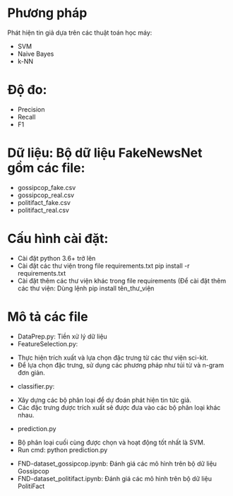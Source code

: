 # Phương pháp
Phát hiện tin giả dựa trên các thuật toán học máy: 
- SVM
- Naive Bayes
- k-NN

# Độ đo:
- Precision
- Recall
- F1
# Dữ liệu: Bộ dữ liệu FakeNewsNet gồm các file:
- gossipcop_fake.csv
- gossipcop_real.csv
- politifact_fake.csv
- politifact_real.csv

# Cấu hình cài đặt:
 * Cài đặt python 3.6+ trở lên
 * Cài đặt các thư viện trong file requirements.txt
	pip install -r requirements.txt
 * Cài đặt thêm các thư viện khác trong file requirements
(Để cài đặt thêm các thư viện: Dùng lệnh pip install tên_thư_viện

# Mô tả các file
 * DataPrep.py: Tiền xử lý dữ liệu
 * FeatureSelection.py: 
- Thực hiện trích xuất và lựa chọn đặc trưng từ các thư viện sci-kit. 
- Để lựa chọn đặc trưng, sử dụng các phương pháp như túi từ và n-gram đơn giản.
 * classifier.py: 
- Xây dựng các bộ phân loại để dự đoán phát hiện tin tức giả. 
- Các đặc trưng được trích xuất sẽ được đưa vào các bộ phân loại khác nhau. 
 * prediction.py
- Bộ phân loại cuối cùng được chọn và hoạt động tốt nhất là SVM.
- Run cmd: python prediction.py
 * FND-dataset_gossipcop.ipynb: Đánh giá các mô hình trên bộ dữ liệu Gossipcop
 * FND-dataset_politifact.ipynb: Đánh giá các mô hình trên bộ dữ liệu PolitiFact